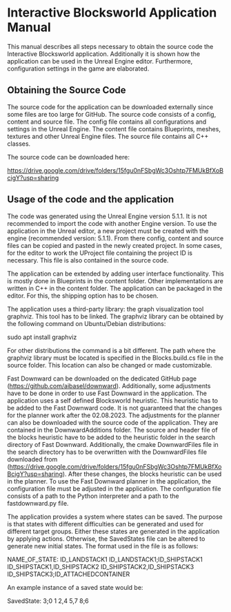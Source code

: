 # Interactive Blocksworld Application Manual

This manual describes all steps necessary to obtain the source code the Interactive Blocksworld application. Additionally it is shown how the application can be used in the Unreal Engine editor.
Furthermore, configuration settings in the game are elaborated.

## Obtaining the Source Code
The source code for the application can be downloaded externally since some files are too large for GitHub.
The source code consists of a config, content and source file. The config file contains all configurations and settings in the Unreal Engine.
The content file contains Blueprints, meshes, textures and other Unreal Engine files. The source file contains all C++ classes.

The source code can be downloaded here:

https://drive.google.com/drive/folders/15fgu0nFSbgWc3Oshtp7FMUkBfXoBcigY?usp=sharing

## Usage of the code and the application
The code was generated using the Unreal Engine version 5.1.1. It is not recommended to import the code with another Engine version. To use the application in the Unreal editor, a new project must be created with the engine (recommended version: 5.1.1).
From there config, content and source files can be copied and pasted in the newly created project. In some cases, for the editor to work the UProject file containing the project ID is necessary. This file is also contained in the source code.

The application can be extended by adding user interface functionality. This is mostly done in Blueprints in the content folder. Other implementations are written in C++ in the content folder.
The application can be packaged in the editor. For this, the shipping option has to be chosen.

The application uses a third-party library: the graph visualization tool graphviz. This tool has to be linked. The graphviz library can be obtained by the following command on Ubuntu/Debian distributions:

sudo apt install graphviz

For other distributions the command is a bit different. The path where the graphviz library must be located is specified in the Blocks.build.cs file in the source folder. This location can also be changed or made customizable.

Fast Downward can be downloaded on the dedicated GitHub page (https://github.com/aibasel/downward). Additionally, some adjustments have to be done in order to use Fast Downward in the application. 
The application uses a self defined Blocksworld heuristic. This heuristic has to be added to the Fast Downward code.
It is not guaranteed that the changes for the planner work after the 02.08.2023. The adjustments for the planner can also be downloaded with the source code of the application. They are contained in the DownwardAdditions folder. The source and header file of the blocks heuristic have to be added to the heuristic folder in the search directory of Fast Downward.
Additionally, the cmake DownwardFiles file in the search directory has to be overwritten with the DownwardFiles file downloaded from (https://drive.google.com/drive/folders/15fgu0nFSbgWc3Oshtp7FMUkBfXoBcigY?usp=sharing). After these changes, the blocks heuristic can be used in the planner.
To use the Fast Downward planner in the application, the configuration file must be adjusted in the application. The configuration file consists of a path to the Python interpreter and a path to the fastdownward.py file.

The application provides a system where states can be saved. The purpose is that states with different difficulties can be generated and used for different target groups. Either these states are generated in the application by applying actions. Otherwise, the SavedStates file can be altered to generate new initial states. The format used in the file is as follows:

NAME_OF_STATE: ID_LANDSTACK1 ID_LANDSTACK1;ID_SHIPSTACK1 ID_SHIPSTACK1,ID_SHIPSTACK2 ID_SHIPSTACK2,ID_SHIPSTACK3 ID_SHIPSTACK3;ID_ATTACHEDCONTAINER

An example instance of a saved state would be:

SavedState: 3;0 1 2,4 5,7 8;6